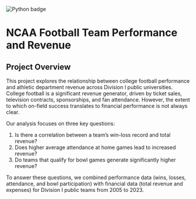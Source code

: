 ![Python badge](https://img.shields.io/badge/Python-3776AB?style=for-the-badge&logo=python&logoColor=white)
# NCAA Football Team Performance and Revenue

## Project Overview
This project explores the relationship between college football performance and athletic department revenue across Division I public universities. College football is a significant revenue generator, driven by ticket sales, television contracts, sponsorships, and fan attendance. However, the extent to which on-field success translates to financial performance is not always clear.

Our analysis focuses on three key questions:

1. Is there a correlation between a team’s win-loss record and total revenue?
2. Does higher average attendance at home games lead to increased revenue?
3. Do teams that qualify for bowl games generate significantly higher revenue?

To answer these questions, we combined performance data (wins, losses, attendance, and bowl participation) with financial data (total revenue and expenses) for Division I public teams from 2005 to 2023.
